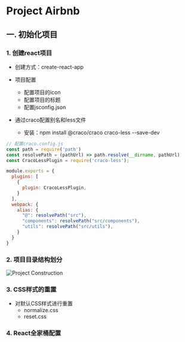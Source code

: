 # Project Airbnb

## 一. 初始化项目

### 1. 创建react项目

- 创建方式：create-react-app
- 项目配置
  - 配置项目的icon
  - 配置项目的标题
  - 配置jsconfig.json

- 通过craco配置别名和less文件
  - 安装：npm install @craco/craco craco-less --save-dev

```js
// 配置craco.config.js
const path = require('path')
const resolvePath = (pathUrl) => path.resolve(__dirname, pathUrl)
const CracoLessPlugin = require('craco-less');

module.exports = {
  plugins: [
    {
      plugin: CracoLessPlugin,
    }
  ],
  webpack: {
    alias: {
      "@": resolvePath("src"),
      "components": resolvePath("src/components"),
      "utils": resolvePath("src/utils"),
    }
  }
}
```

### 2. 项目目录结构划分

![Project Construction](https://gitee.com/edward_west/image-store/raw/master/study-frontend/react/react-project/react-project-struction.jpg)

### 3. CSS样式的重置

- 对默认CSS样式进行重置
  - normalize.css
  - reset.css

### 4. React全家桶配置
